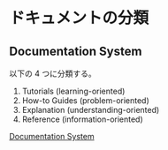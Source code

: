 # ドキュメントの分類

## Documentation System

以下の 4 つに分類する。

1. Tutorials (learning-oriented)
2. How-to Guides (problem-oriented)
3. Explanation (understanding-oriented)
4. Reference (information-oriented)

[Documentation System](https://documentation.divio.com/)
